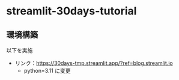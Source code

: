 # streamlit-30days-tutorial

## 環境構築
以下を実施
- リンク：https://30days-tmp.streamlit.app/?ref=blog.streamlit.io
    - python=3.11 に変更